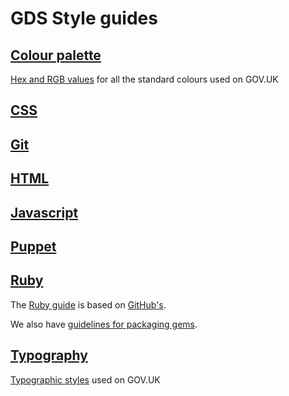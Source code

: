 GDS Style guides
================

## [Colour palette][colours]

[Hex and RGB values][colours] for all the standard colours used on GOV.UK

## [CSS][css]

## [Git][git]

## [HTML][html]

## [Javascript][js]

## [Puppet][pp]

## [Ruby][rb]

The [Ruby guide][rb] is based on
[GitHub's](https://github.com/styleguide/ruby).

We also have [guidelines for packaging gems][gem].

## [Typography][type]

[Typographic styles][type] used on GOV.UK

[colours]: http://alphagov.github.com/design/gov.uk.colours
[css]: css.md
[gem]: https://github.com/alphagov/wiki/wiki/Gem-guidelines
[git]: git.md
[html]: html.md
[js]: js.md
[pp]: puppet.md
[rb]: ruby.md
[type]: http://alphagov.github.com/design/gov.uk.typography
